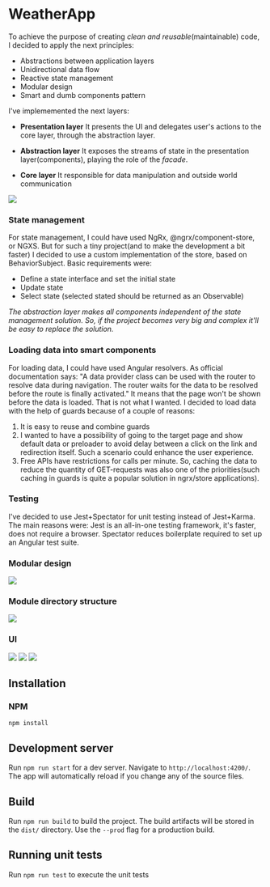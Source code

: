 # WeatherApp

To achieve the purpose of creating *clean and reusable*(maintainable) code, I decided to apply the next principles:
- Abstractions between application layers
- Unidirectional data flow
- Reactive state management
- Modular design
- Smart and dumb components pattern

I've implememented the next layers: 
- **Presentation layer** 
It presents the UI and delegates user's actions to the core layer, through the abstraction layer. 

- **Abstraction layer**
It exposes the streams of state in the presentation layer(components), playing the role of the *facade*.

- **Core layer**
It responsible for data manipulation and outside world communication

![](https://sketch.io/render/sk-a5399ba1b3188a6f088d25a46776a6b4.jpeg)

### State management
For state management, I could have used NgRx, @ngrx/component-store, or NGXS. But for such a tiny project(and to make the development a bit faster) I decided to use a custom implementation of the store, based on BehaviorSubject. 
Basic requirements were:
- Define a state interface and set the initial state
- Update state
- Select state (selected stated should be returned as an Observable)

*The abstraction layer makes all components independent of the state management solution. So, if the project becomes very big and complex it'll be easy to replace the solution.*

### Loading data into smart components
For loading data, I could have used Angular resolvers.
As official documentation says: "A data provider class can be used with the router to resolve data during navigation. The router waits for the data to be resolved before the route is finally activated." It means that the page won't be shown before the data is loaded. That is not what I wanted.
I decided to load data with the help of guards because of a couple of reasons:
1) It is easy to reuse and combine guards
2) I wanted to have a possibility of going to the target page and show default data or preloader to avoid delay between a click on the link and redirection itself. Such a scenario could enhance the user experience.
3) Free APIs have restrictions for calls per minute. So, caching the data to reduce the quantity of GET-requests was also one of the priorities(such caching in guards is quite a popular solution in ngrx/store applications).


### Testing
I've decided to use Jest+Spectator for unit testing instead of Jest+Karma.
The main reasons were:
Jest is an all-in-one testing framework, it's faster, does not require a browser.
Spectator reduces boilerplate required to set up an Angular test suite.

### Modular design

![](https://sketch.io/render/sk-08b490657328b5a06e18ea25a0a645cc.jpeg)

### Module directory structure

![](http://dl4.joxi.net/drive/2020/10/22/0028/0728/1864408/08/f3a9ff4381.jpg)

### UI

![](http://dl3.joxi.net/drive/2020/10/22/0028/0728/1864408/08/ffe95e597d.jpg)
![](http://dl4.joxi.net/drive/2020/10/22/0028/0728/1864408/08/ea749f52d7.jpg)
![](http://dl4.joxi.net/drive/2020/10/22/0028/0728/1864408/08/bac3186671.jpg)

## Installation

### NPM
`npm install`

## Development server

Run `npm run start` for a dev server. Navigate to `http://localhost:4200/`. The app will automatically reload if you change any of the source files.

## Build

Run `npm run build` to build the project. The build artifacts will be stored in the `dist/` directory. Use the `--prod` flag for a production build.

## Running unit tests

Run `npm run test` to execute the unit tests 
